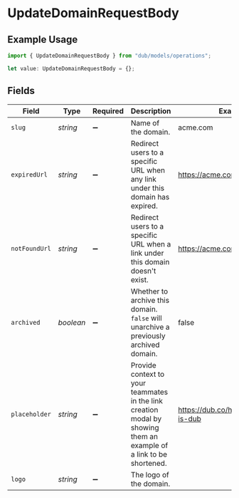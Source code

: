 # UpdateDomainRequestBody

## Example Usage

```typescript
import { UpdateDomainRequestBody } from "dub/models/operations";

let value: UpdateDomainRequestBody = {};
```

## Fields

| Field                                                                                                              | Type                                                                                                               | Required                                                                                                           | Description                                                                                                        | Example                                                                                                            |
| ------------------------------------------------------------------------------------------------------------------ | ------------------------------------------------------------------------------------------------------------------ | ------------------------------------------------------------------------------------------------------------------ | ------------------------------------------------------------------------------------------------------------------ | ------------------------------------------------------------------------------------------------------------------ |
| `slug`                                                                                                             | *string*                                                                                                           | :heavy_minus_sign:                                                                                                 | Name of the domain.                                                                                                | acme.com                                                                                                           |
| `expiredUrl`                                                                                                       | *string*                                                                                                           | :heavy_minus_sign:                                                                                                 | Redirect users to a specific URL when any link under this domain has expired.                                      | https://acme.com/expired                                                                                           |
| `notFoundUrl`                                                                                                      | *string*                                                                                                           | :heavy_minus_sign:                                                                                                 | Redirect users to a specific URL when a link under this domain doesn't exist.                                      | https://acme.com/not-found                                                                                         |
| `archived`                                                                                                         | *boolean*                                                                                                          | :heavy_minus_sign:                                                                                                 | Whether to archive this domain. `false` will unarchive a previously archived domain.                               | false                                                                                                              |
| `placeholder`                                                                                                      | *string*                                                                                                           | :heavy_minus_sign:                                                                                                 | Provide context to your teammates in the link creation modal by showing them an example of a link to be shortened. | https://dub.co/help/article/what-is-dub                                                                            |
| `logo`                                                                                                             | *string*                                                                                                           | :heavy_minus_sign:                                                                                                 | The logo of the domain.                                                                                            |                                                                                                                    |